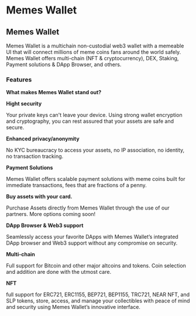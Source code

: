 # Memes Wallet

## **Memes Wallet**

Memes Wallet is a multichain non-custodial web3 wallet with a memeable UI that will connect millions of meme coins fans around the world safely. Memes Wallet offers multi-chain (NFT & cryptocurrency), DEX, Staking, Payment solutions & DApp Browser, and others.

### **Features**

**What makes Memes Wallet stand out?**

**Hight security**

Your private keys can't leave your device. Using strong wallet encryption and cryptography, you can rest assured that your assets are safe and secure.

**Enhanced privacy/anonymity**

No KYC bureaucracy to access your assets, no IP association, no identity, no transaction tracking.

**Payment Solutions**

Memes Wallet offers scalable payment solutions with meme coins built for immediate transactions, fees that are fractions of a penny.

**Buy assets with your card.**

Purchase Assets directly from Memes Wallet through the use of our partners. More options coming soon!

**DApp Browser & Web3 support**

Seamlessly access your favorite DApps with Memes Wallet’s integrated DApp browser and Web3 support without any compromise on security.

**Multi-chain**

Full support for Bitcoin and other major altcoins and tokens. Coin selection and addition are done with the utmost care.

**NFT**

full support for ERC721, ERC1155, BEP721, BEP1155, TRC721, NEAR NFT, and SLP tokens, store, access, and manage your collectibles with peace of mind and security using Memes Wallet’s innovative interface.

